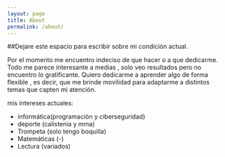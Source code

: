 ```yaml
---
layout: page
title: About
permalink: /about/
---
```

##Dejare este espacio para escribir sobre mi condición actual. 

Por el momento me encuentro indeciso de que hacer o a que dedicarme. Todo me parece interesante a medias , solo veo resultados pero no encuentro lo gratificante. Quiero dedicarme a aprender algo de forma flexible , es decir, que me brinde movilidad para adaptarme a distintos temas que capten mi atención.

mis intereses actuales:
- informática(programación y ciberseguridad)
- deporte (calistenia y mma) 
- Trompeta (solo tengo boquilla)
- Matemáticas (-)
- Lectura (variados)
